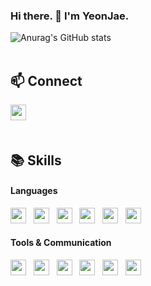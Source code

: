 ### Hi there. 👋 I'm YeonJae.

<!--
**yeanjae0312/yeanjae0312** is a ✨ _special_ ✨ repository because its `README.md` (this file) appears on your GitHub profile.

Here are some ideas to get you started:

- 🔭 I’m currently working on ...
- 🌱 I’m currently learning ...
- 👯 I’m looking to collaborate on ...
- 🤔 I’m looking for help with ...
- 💬 Ask me about ...
- 📫 How to reach me: ...
- 😄 Pronouns: ...
- ⚡ Fun fact: ...
-->

![Anurag's GitHub stats](https://github-readme-stats.vercel.app/api?username=yeanjae0312&show_icons=true&theme=react) <br>
<br>
## 📫 Connect
<a href="https://yeoonzai.notion.site/STORAGE-2e1a002b50944504865ab7aa139aabb3"><img src="https://img.shields.io/badge/Notion-000000?style=flat-square&logo=Notion&logoColor=white&link=https://aquatic-mastodon-58a.notion.site/STORAGE-2e1a002b50944504865ab7aa139aabb3" height="25px"/></a> &nbsp; 
<br><br>
## :books: Skills
#### Languages
<img src="https://img.shields.io/badge/HTML5-E34F26?style=flat-square&logo=HTML5&logoColor=white" height="25px"/> &nbsp; <img src="https://img.shields.io/badge/CSS3-1572B6?style=flat-square&logo=CSS3&logoColor=white" height="25px"/> &nbsp; <img src="https://img.shields.io/badge/JavaScript-F7DF1E?style=flat-square&logo=JavaScript&logoColor=black" height="25px"/> &nbsp; <img src="https://img.shields.io/badge/jQuery-0769AD?style=flat-square&logo=jQuery&logoColor=white" height="25px"/> &nbsp; <img src="https://img.shields.io/badge/Vue.js-4FC08D?style=flat-square&logo=Vue.js&logoColor=white" height="25px"/> &nbsp; <img src="https://img.shields.io/badge/React-61DAFB?style=flat-square&logo=React&logoColor=black" height="25px"/>
#### Tools & Communication
<img src="https://img.shields.io/badge/VS Code-007ACC?style=flat-square&logo=Visual Studio Code&logoColor=white" height="25px"/> &nbsp; <img src="https://img.shields.io/badge/Git-F05032?style=flat-square&logo=Git&logoColor=white" height="25px"/> &nbsp; <img src="https://img.shields.io/badge/GitHub-181717?style=flat-square&logo=GitHub&logoColor=white" height="25px"/> &nbsp; <img src="https://img.shields.io/badge/GitLab-FCA121?style=flat-square&logo=GitLab&logoColor=white" height="25px"/> &nbsp; <img src="https://img.shields.io/badge/Slack-4A154B?style=flat-square&logo=Slack&logoColor=white" height="25px"/> &nbsp; <img src="https://img.shields.io/badge/Notion-000000?style=flat-square&logo=Notion&logoColor=white" height="25px"/> 
